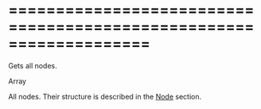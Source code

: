 ===================================================================
===================================================================

<!--shortDescription-->
Gets all nodes.
<!--/shortDescription-->

<!--returnType-->Array<dxTreeViewNode><!--/returnType-->
<!--returnDescription-->
All nodes. Their structure is described in the [Node](/Documentation/ApiReference/UI_Widgets/dxTreeView/Node/) section.
<!--/returnDescription-->

<!--fullDescription-->

<!--/fullDescription-->